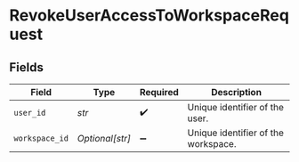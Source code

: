 # RevokeUserAccessToWorkspaceRequest


## Fields

| Field                               | Type                                | Required                            | Description                         |
| ----------------------------------- | ----------------------------------- | ----------------------------------- | ----------------------------------- |
| `user_id`                           | *str*                               | :heavy_check_mark:                  | Unique identifier of the user.      |
| `workspace_id`                      | *Optional[str]*                     | :heavy_minus_sign:                  | Unique identifier of the workspace. |